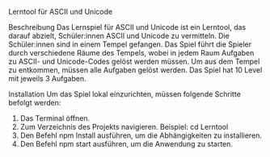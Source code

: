 Lerntool für ASCII und Unicode

Beschreibung
Das Lernspiel für ASCII und Unicode ist ein Lerntool, das darauf abzielt, Schüler:innen ASCII und Unicode zu vermitteln. Die Schüler:innen sind in einem Tempel gefangen. Das Spiel führt die Spieler durch verschiedene Räume des Tempels, wobei in jedem Raum Aufgaben zu ASCII- und Unicode-Codes gelöst werden müssen. Um aus dem Tempel zu entkommen, müssen alle Aufgaben gelöst werden. Das Spiel hat 10 Level mit jeweils 3 Aufgaben.


Installation
Um das Spiel lokal einzurichten, müssen folgende Schritte befolgt werden:

1. Das Terminal öffnen. 
2. Zum Verzeichnis des Projekts navigieren. Beispiel: cd Lerntool
3. Den Befehl npm Install ausführen, um die Abhängigkeiten zu installieren.
4. Den Befehl npm start ausführen, um die Anwendung zu starten. 